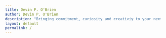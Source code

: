 ```yaml
---
title: Devin P. O'Brien
author: Devin P. O'Brien
description: "Bringing commitment, curiosity and creativiy to your next web application"
layout: default
permalink: /
---
```

